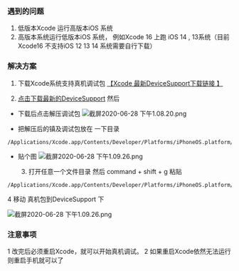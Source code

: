 ### 遇到的问题 
1. 低版本Xcode 运行高版本iOS 系统
2. 高版本系统运行低版本iOS 系统， 例如Xcode 16 上跑 iOS 14 , 13系统（目前 Xcode16 不支持iOS 12 13 14 系统需要自行下载）


### 解决方案
1. 下载Xcode系统支持真机调试包 [【Xcode 最新DeviceSupport下载链接 】](https://github.com/Q14/iOS-DeviceSupport)

2. [点击下载最新的DeviceSupport](https://github.com/Q14/iOS-DeviceSupport) 然后 
  *   下载后点击解压调试包 
![截屏2020-06-28 下午1.08.20.png](https://upload-images.jianshu.io/upload_images/576060-4fc86b0edadffe94.png?imageMogr2/auto-orient/strip%7CimageView2/2/w/1240)

*  把解压后的镇及调试包放在 一下目录
 ```
/Applications/Xcode.app/Contents/Developer/Platforms/iPhoneOS.platform/DeviceSupport 
```

* 贴个图
![截屏2020-06-28 下午1.09.26.png](https://upload-images.jianshu.io/upload_images/576060-12a78fa217d1b1a5.png?imageMogr2/auto-orient/strip%7CimageView2/2/w/1240)

    3.  打开任意一个文件目录 然后 command + shift + g 粘贴
   
```
/Applications/Xcode.app/Contents/Developer/Platforms/iPhoneOS.platform/DeviceSupport
```

4 移动 真机包到DeviceSupport 下

![截屏2020-06-28 下午1.09.26.png](https://upload-images.jianshu.io/upload_images/576060-782af0e191560be0.png?imageMogr2/auto-orient/strip%7CimageView2/2/w/1240)


### 注意事项
1 改完后必须重启Xcode，就可以开始真机调试。
2 如果重启Xcode依然无法运行则重启手机就可以了
